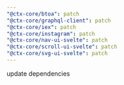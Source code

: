 ```yaml
---
"@ctx-core/btoa": patch
"@ctx-core/graphql-client": patch
"@ctx-core/iex": patch
"@ctx-core/instagram": patch
"@ctx-core/nav-ui-svelte": patch
"@ctx-core/scroll-ui-svelte": patch
"@ctx-core/svg-ui-svelte": patch
---
```


update dependencies
